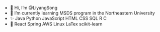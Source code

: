 - 👋 Hi, I’m @LiyangSong
- 🌱 I’m currently learning MSDS program in the Northeastern University
- ✨ Java Python JavaScript HTML CSS SQL R C
- 🎨 React Spring AWS Linux LaTex scikit-learn 
